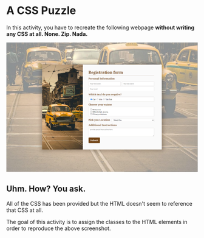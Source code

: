 # A CSS Puzzle

In this activity, you have to recreate the following webpage **without writing any CSS at all. None. Zip. Nada.**

<img src="images/taxi-app.png" />

## Uhm. How? You ask.

All of the CSS has been provided but the HTML doesn't seem to reference that CSS at all.

The goal of this activity is to assign the classes to the HTML elements in order to reproduce the above screenshot.
